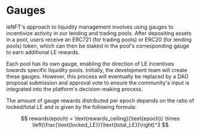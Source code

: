 # Gauges

leNFT's approach to liquidity management involves using gauges to incentivize activity in our lending and trading pools. After depositing assets in a pool, users receive an ERC721 (for trading pools) or ERC20 (for lending pools) token, which can then be staked in the pool's corresponding gauge to earn additional LE rewards.

Each pool has its own gauge, enabling the direction of LE incentives towards specific liquidity pools. Initially, the development team will create these gauges. However, this process will eventually be replaced by a DAO proposal submission and approval vote to ensure the community's input is integrated into the platform's decision-making process.

The amount of gauge rewards distributed per epoch depends on the ratio of locked/total LE and is given by the following formula:

$$
rewards(epoch) = \text{rewards_ceiling}(\text{epoch}) \times \left(\frac{\text{locked_LE}}{\text{total_LE}}\right)^3
$$
